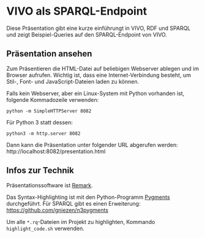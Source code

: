 # VIVO als SPARQL-Endpoint

Diese Präsentation gibt eine kurze einführungt in VIVO, RDF und SPARQL und zeigt Beispiel-Queries auf den SPARQL-Endpoint von VIVO.

## Präsentation ansehen
Zum Präsentieren die HTML-Datei auf beliebigen Webserver ablegen und im Browser aufrufen. Wichtig ist, dass eine Internet-Verbindung besteht, um Stil-, Font- und JavaScript-Dateien laden zu können.

Falls kein Webserver, aber ein Linux-System mit Python vorhanden ist, folgende Kommadozeile verwenden:

    python -m SimpleHTTPServer 8082 

Für Python 3 statt dessen:

    python3 -m http.server 8082 

Dann kann die Präsentation unter folgender URL abgerufen werden: http://localhost:8082/presentation.html

## Infos zur Technik

Präsentationssoftware ist [Remark](http://remarkjs.com/).

Das Syntax-Highlighting ist mit den Python-Programm [Pygments](http://pygments.org/) durchgeführt. Für SPARQL gibt es einen Erweiterung: https://github.com/gniezen/n3pygments

Um alle `*.rq`-Dateien im Projekt zu highlighten, Kommando `highlight_code.sh` verwenden.



